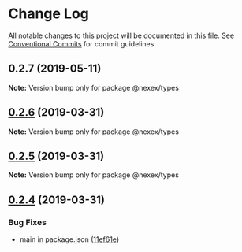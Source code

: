 # Change Log

All notable changes to this project will be documented in this file.
See [Conventional Commits](https://conventionalcommits.org) for commit guidelines.

## 0.2.7 (2019-05-11)

**Note:** Version bump only for package @nexex/types





## [0.2.6](https://bitbucket.org/dex-union/dexunion-mono/compare/@nexex/types@0.2.5...@nexex/types@0.2.6) (2019-03-31)

**Note:** Version bump only for package @nexex/types





## [0.2.5](https://bitbucket.org/dex-union/dexunion-mono/compare/@nexex/types@0.2.4...@nexex/types@0.2.5) (2019-03-31)

**Note:** Version bump only for package @nexex/types





## [0.2.4](https://bitbucket.org/dex-union/dexunion-mono/compare/@nexex/types@0.2.3...@nexex/types@0.2.4) (2019-03-31)


### Bug Fixes

* main in package.json ([11ef61e](https://bitbucket.org/dex-union/dexunion-mono/commits/11ef61e))

